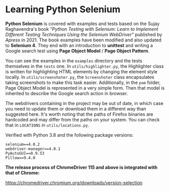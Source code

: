 # Learning Python Selenium

**Python Selenium** is covered with examples and tests based on the Sujay Raghavendra's book *"Python Testing with Selenium: Learn to Implement Different Testing Techniques Using the Selenium WebDriver"* published by *Apress* in 2021. The book examples have been modified and also updated to **Selenium 4**. They end with an introduction to **unittest** and writing a Google search test using **Page Object Model** / **Page Object Pattern**.

You can see the examples in the `examples` directory and the tests themselves in the `tests` one. In `utils/highlighter.py`, the Highlighter class is written for highlighting HTML elements by changing the element style locally. In `utils/screenshoter.py`, the `Screenshoter` class encapsulates taking screenshots to make this task easier. Additionally, in the `pom` folder, Page Object Model is represented in a very simple form. Then that model is inherited to describe the Google search action in browser.

The webdrivers containing in the project may be out of date, in which case you need to update them or download them in a different way than suggested here. It's worth noting that the paths of Firefox binaries are hardcoded and may differ from the paths on your system. You can check that in `LOCATIONS` in `utils/locations.py`.

Verified with Python 3.8 and the following package versions: 
```
selenium==4.8.2
webdriver-manager==4.0.1
PyAutoGUI==0.9.53
Pillow==9.4.0
```

**The release process of ChromeDriver 115 and above is integrated with that of Chrome:** 

https://chromedriver.chromium.org/downloads/version-selection
